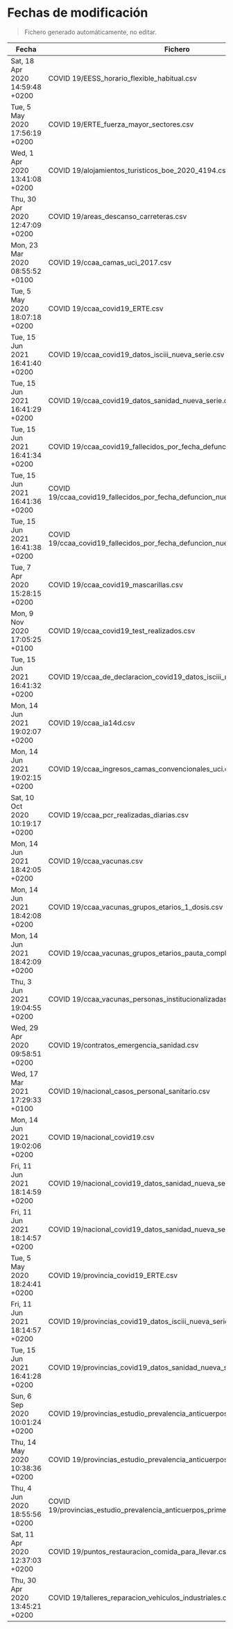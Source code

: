 # Fechas de modificación

> Fichero generado automáticamente, no editar.

| Fecha                           | Fichero                  |
|---------------------------------|--------------------------|
| Sat, 18 Apr 2020 14:59:48 +0200  | COVID 19/EESS_horario_flexible_habitual.csv |
| Tue, 5 May 2020 17:56:19 +0200  | COVID 19/ERTE_fuerza_mayor_sectores.csv |
| Wed, 1 Apr 2020 13:41:08 +0200  | COVID 19/alojamientos_turisticos_boe_2020_4194.csv |
| Thu, 30 Apr 2020 12:47:09 +0200  | COVID 19/areas_descanso_carreteras.csv |
| Mon, 23 Mar 2020 08:55:52 +0100  | COVID 19/ccaa_camas_uci_2017.csv |
| Tue, 5 May 2020 18:07:18 +0200  | COVID 19/ccaa_covid19_ERTE.csv |
| Tue, 15 Jun 2021 16:41:40 +0200  | COVID 19/ccaa_covid19_datos_isciii_nueva_serie.csv |
| Tue, 15 Jun 2021 16:41:29 +0200  | COVID 19/ccaa_covid19_datos_sanidad_nueva_serie.csv |
| Tue, 15 Jun 2021 16:41:34 +0200  | COVID 19/ccaa_covid19_fallecidos_por_fecha_defuncion_nueva_serie.csv |
| Tue, 15 Jun 2021 16:41:36 +0200  | COVID 19/ccaa_covid19_fallecidos_por_fecha_defuncion_nueva_serie_long.csv |
| Tue, 15 Jun 2021 16:41:38 +0200  | COVID 19/ccaa_covid19_fallecidos_por_fecha_defuncion_nueva_serie_original.csv |
| Tue, 7 Apr 2020 15:28:15 +0200  | COVID 19/ccaa_covid19_mascarillas.csv |
| Mon, 9 Nov 2020 17:05:25 +0100  | COVID 19/ccaa_covid19_test_realizados.csv |
| Tue, 15 Jun 2021 16:41:32 +0200  | COVID 19/ccaa_de_declaracion_covid19_datos_isciii_nueva_serie.csv |
| Mon, 14 Jun 2021 19:02:07 +0200  | COVID 19/ccaa_ia14d.csv |
| Mon, 14 Jun 2021 19:02:15 +0200  | COVID 19/ccaa_ingresos_camas_convencionales_uci.csv |
| Sat, 10 Oct 2020 10:19:17 +0200  | COVID 19/ccaa_pcr_realizadas_diarias.csv |
| Mon, 14 Jun 2021 18:42:05 +0200  | COVID 19/ccaa_vacunas.csv |
| Mon, 14 Jun 2021 18:42:08 +0200  | COVID 19/ccaa_vacunas_grupos_etarios_1_dosis.csv |
| Mon, 14 Jun 2021 18:42:09 +0200  | COVID 19/ccaa_vacunas_grupos_etarios_pauta_completa.csv |
| Thu, 3 Jun 2021 19:04:55 +0200  | COVID 19/ccaa_vacunas_personas_institucionalizadas.csv |
| Wed, 29 Apr 2020 09:58:51 +0200  | COVID 19/contratos_emergencia_sanidad.csv |
| Wed, 17 Mar 2021 17:29:33 +0100  | COVID 19/nacional_casos_personal_sanitario.csv |
| Mon, 14 Jun 2021 19:02:06 +0200  | COVID 19/nacional_covid19.csv |
| Fri, 11 Jun 2021 18:14:59 +0200  | COVID 19/nacional_covid19_datos_sanidad_nueva_serie.csv |
| Fri, 11 Jun 2021 18:14:57 +0200  | COVID 19/nacional_covid19_datos_sanidad_nueva_serie_grupos_edad.csv |
| Tue, 5 May 2020 18:24:41 +0200  | COVID 19/provincia_covid19_ERTE.csv |
| Fri, 11 Jun 2021 18:14:57 +0200  | COVID 19/provincias_covid19_datos_isciii_nueva_serie.csv |
| Tue, 15 Jun 2021 16:41:28 +0200  | COVID 19/provincias_covid19_datos_sanidad_nueva_serie.csv |
| Sun, 6 Sep 2020 10:01:24 +0200  | COVID 19/provincias_estudio_prevalencia_anticuerpos_final.csv |
| Thu, 14 May 2020 10:38:36 +0200  | COVID 19/provincias_estudio_prevalencia_anticuerpos_primera_ronda.csv |
| Thu, 4 Jun 2020 18:55:56 +0200  | COVID 19/provincias_estudio_prevalencia_anticuerpos_primera_y_segunda_ronda.csv |
| Sat, 11 Apr 2020 12:37:03 +0200  | COVID 19/puntos_restauracion_comida_para_llevar.csv |
| Thu, 30 Apr 2020 13:45:21 +0200  | COVID 19/talleres_reparacion_vehiculos_industriales.csv |
